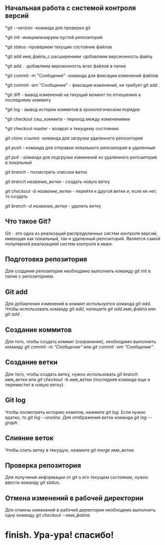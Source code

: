 ## Начальная работа с системой контроля версий

*git --version -команда для проверки git

*git init -инициализируем пустой репозиторий

*git status -проверяем текущие состояние файлов

*git add имя_файла_с расширением -добавляем версионность файлу

*git add . -добавляем версионность всех файлов в папке

*git commit -m "Сообщение" -команда для фиксации изменений файлов

*git commit -am "Сообщение" - фиксация изменений, не требует git add .

*git diff - вывод изменений на текущий момент по отношению к последнему коммиту

*git log - вывод истории коммитов в хронологическом порядке

*git checkout хэш_коммита - переход между изменениями

*git checkout master - возврат к текущему состоянию

*git clone ссылка* -команда для загрузки удаленного репозитория

*git push* - команда для  отправки локального репозитория в удаленный 

*git pull* - команда для подгрузки изменений из удаленного репозитория в локальный

*git branch* - посмотреть списоки веток

*git branch название_ветки* - создать новую ветку

*git checkout -b название_ветки* - перейти к другой ветке и, есле ее нет, то создать

*git branch -d название_ветки* - удалить ветку


## Что такое Git?

Git - это одна из реализаций распределенных систем контроля версий, имеющая как локальный, так и удаленный репозиторий. Является самой популярной реализацией систем контроля в мире.

## Подготовка репозитория

Для создания репозитория необходимо выполнить команду *git init* в папке с репозиторием.

## Git add 

Для добавления изменений в коммит используется команда *git add*. Чтобы использовать команду *git add*, напишите *git add имя_файла* или *git add .*

## Создание коммитов

Для того, чтобы создать коммит (сохранение), необходимо выполнить команду *git commit -m "Сообщение"* или *git commit -am "Сообщение"*.

## Создание ветки 

Для того, чтобы создать ветку, нужно использовать *git branch имя_ветки* или *git checkout -b имя_ветки* (последняя команда еще и переместит в новую ветку).

## Git log 

Чтобы посмотреть историю комитов, нажмите *git log*. Если нужно кратко, то *git log --oneline*. Для отображения веток команда *git log --graph*.

## Слияние веток

Чтобы слить ветку в текущую, нажмите *git merge имя_ветки*.

## Проверка репозитория

Для получения информации от *git* о его текущем состоянии, нужно ввести команду *git status*.

## Отмена изменений в рабочей директории

Для отмены изменений в рабочей директории необходимо выполнить одну команду *git checkout --имя_файла*.

# finish. Ура-ура! спасибо!